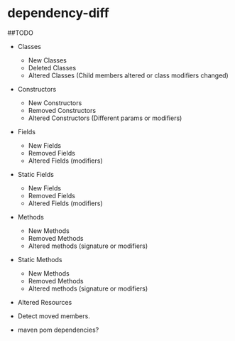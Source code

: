 # dependency-diff


##TODO
 - Classes
   - New Classes
   - Deleted Classes
   - Altered Classes (Child members altered or class modifiers changed)  
 
 - Constructors
   - New Constructors
   - Removed Constructors
   - Altered Constructors (Different params or modifiers)
 
 - Fields
   - New Fields
   - Removed Fields
   - Altered Fields (modifiers)

 - Static Fields
   - New Fields
   - Removed Fields
   - Altered Fields (modifiers)

 - Methods
   - New Methods
   - Removed Methods
   - Altered methods (signature or modifiers)

 - Static Methods
   - New Methods
   - Removed Methods
   - Altered methods (signature or modifiers)

 - Altered Resources
 
 - Detect moved members.           
 - maven pom dependencies?
